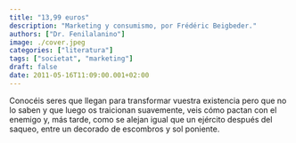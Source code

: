 ```yaml
---
title: "13,99 euros"
description: "Marketing y consumismo, por Frédéric Beigbeder."
authors: ["Dr. Fenilalanino"]
image: ./cover.jpeg
categories: ["literatura"]
tags: ["societat", "marketing"]
draft: false
date: 2011-05-16T11:09:00.001+02:00
---
```


Conocéis seres que llegan para transformar vuestra existencia pero que no lo saben y que luego os traicionan suavemente, veis cómo pactan con el enemigo y, más tarde, como se alejan igual que un ejército después del saqueo, entre un decorado de escombros y sol poniente.
